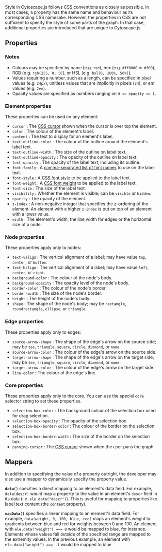 Style in Cytoscape.js follows CSS conventions as closely as possible.  In most cases, a property has the same name and behaviour as its corresponding CSS namesake.  However, the properties in CSS are not sufficient to specify the style of some parts of the graph.  In that case, additional properties are introduced that are unique to Cytoscape.js.



## Properties

### Notes

 * Colours may be specified by name (e.g. `red`), hex (e.g. `#ff0000` or `#f00`), RGB (e.g. `rgb(255, 0, 0)`), or HSL (e.g. `hsl(0, 100%, 50%)`).
 * Values requiring a number, such as a length, can be specified in pixel values (e.g. `24px`), unitless values that are implicitly in pixels (`24`), or em values (e.g. `2em`).
 * Opacity values are specified as numbers ranging on `0 <= opacity <= 1`.

### Element properties

These properties can be used on any element:

 * `cursor` : The [CSS cursor](http://www.w3schools.com/cssref/pr_class_cursor.asp) shown when the cursor is over top the element. 
 * `color` :  The colour of the element's label.
 * `content` : The text to display for an element's label.
 * `text-outline-color` : The colour of the outline around the element's label text.
 * `text-outline-width` : The size of the outline on label text.
 * `text-outline-opacity` : The opacity of the outline on label text.
 * `text-opacity` : The opacity of the label text, including its outline.
 * `font-family` : A [comma-separated list of font names](http://www.w3schools.com/cssref/pr_font_font-family.asp) to use on the label text.
 * `font-style` : A [CSS font style](http://www.w3schools.com/cssref/pr_font_font-style.asp) to be applied to the label text.
 * `font-weight` : A [CSS font weight](http://www.w3schools.com/cssref/pr_font_weight.asp) to be applied to the label text.
 * `font-size` : The size of the label text.
 * `visibility` : Whether the element is visible; can be `visible` or `hidden`.
 * `opacity` : The opacity of the element.
 * `z-index` : A non-negative integer that specifies the z-ordering of the element.  An element with a higher `z-index` is put on top of an element with a lower value.
 * `width` : The element's width; the line width for edges or the horizontal size of a node.

### Node properties

These properties apply only to nodes:

 * `text-valign` : The vertical alignment of a label; may have value `top`, `center`, or `bottom`.
 * `text-halign` : The vertical alignment of a label; may have value `left`, `center`, or `right`.
 * `background-color` : The colour of the node's body.
 * `background-opacity` : The opacity level of the node's body.
 * `border-color` : The colour of the node's border.
 * `border-width` : The size of the node's border.
 * `height` : The height of the node's body.
 * `shape` : The shape of the node's body; may be `rectangle`, `roundrectangle`, `ellipse`, or `triangle`.

### Edge properties

These properties apply only to edges:

 * `source-arrow-shape` : The shape of the edge's arrow on the source side; may be `tee`, `triangle`, `square`, `circle`, `diamond`, or `none`.
 * `source-arrow-color` : The colour of the edge's arrow on the source side.
 * `target-arrow-shape` : The shape of the edge's arrow on the target side; may be `tee`, `triangle`, `square`, `circle`, `diamond`, or `none`.
 * `target-arrow-color` : The colour of the edge's arrow on the target side.
 * `line-color` : The colour of the edge's line.

### Core properties

These properties apply only to the core.  You can use the special `core` selector string to set these properties.

 * `selection-box-color` : The background colour of the selection box used for drag selection.
 * `selection-box-opacity` : The opacity of the selection box.
 * `selection-box-border-color` : The colour of the border on the selection box.
 * `selection-box-border-width` : The size of the border on the selection box.
 * `panning-cursor` : The [CSS cursor](http://www.w3schools.com/cssref/pr_class_cursor.asp) shown when the user pans the graph.



## Mappers

In addition to specifying the value of a property outright, the developer may also use a mapper to dynamically specify the property value.

**`data()`** specifies a direct mapping to an element's data field.  For example, `data(descr)` would map a property to the value in an element's `descr` field in its data (i.e. `ele.data("descr")`).  This is useful for mapping to properties like label text content (the `content` property).

**`mapData()`** specifies a linear mapping to an element's data field.  For example, `data(weight, 0, 100, blue, red)` maps an element's weight to gradients between blue and red for weights between 0 and 100.  An element with `ele.data("weight") === 0` would  be mapped to blue, for instance.  Elements whose values fall outside of the specified range are mapped to the extremity values.  In the previous example, an element with `ele.data("weight") === -1` would be mapped to blue.